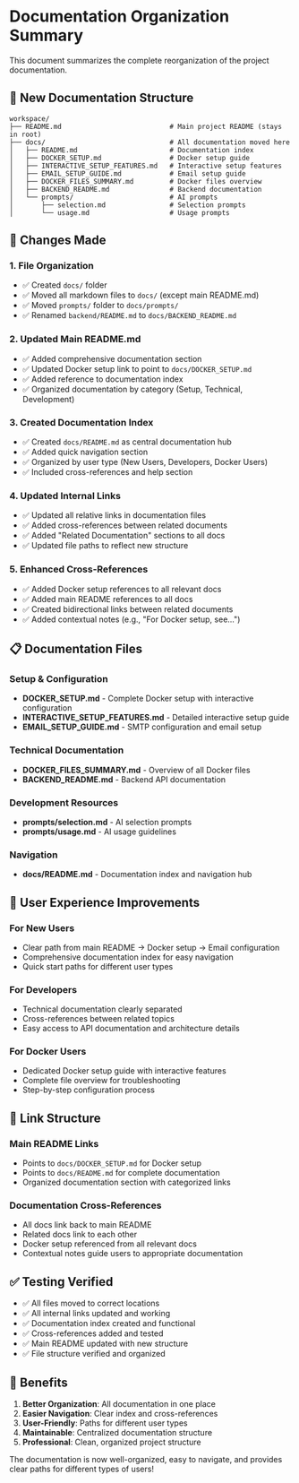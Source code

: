 # Documentation Organization Summary

This document summarizes the complete reorganization of the project documentation.

## 📁 New Documentation Structure

```
workspace/
├── README.md                           # Main project README (stays in root)
├── docs/                               # All documentation moved here
│   ├── README.md                       # Documentation index
│   ├── DOCKER_SETUP.md                 # Docker setup guide
│   ├── INTERACTIVE_SETUP_FEATURES.md   # Interactive setup features
│   ├── EMAIL_SETUP_GUIDE.md            # Email setup guide
│   ├── DOCKER_FILES_SUMMARY.md         # Docker files overview
│   ├── BACKEND_README.md               # Backend documentation
│   └── prompts/                        # AI prompts
│       ├── selection.md                # Selection prompts
│       └── usage.md                    # Usage prompts
```

## 🔄 Changes Made

### 1. File Organization
- ✅ Created `docs/` folder
- ✅ Moved all markdown files to `docs/` (except main README.md)
- ✅ Moved `prompts/` folder to `docs/prompts/`
- ✅ Renamed `backend/README.md` to `docs/BACKEND_README.md`

### 2. Updated Main README.md
- ✅ Added comprehensive documentation section
- ✅ Updated Docker setup link to point to `docs/DOCKER_SETUP.md`
- ✅ Added reference to documentation index
- ✅ Organized documentation by category (Setup, Technical, Development)

### 3. Created Documentation Index
- ✅ Created `docs/README.md` as central documentation hub
- ✅ Added quick navigation section
- ✅ Organized by user type (New Users, Developers, Docker Users)
- ✅ Included cross-references and help section

### 4. Updated Internal Links
- ✅ Updated all relative links in documentation files
- ✅ Added cross-references between related documents
- ✅ Added "Related Documentation" sections to all docs
- ✅ Updated file paths to reflect new structure

### 5. Enhanced Cross-References
- ✅ Added Docker setup references to all relevant docs
- ✅ Added main README references to all docs
- ✅ Created bidirectional links between related documents
- ✅ Added contextual notes (e.g., "For Docker setup, see...")

## 📋 Documentation Files

### Setup & Configuration
- **DOCKER_SETUP.md** - Complete Docker setup with interactive configuration
- **INTERACTIVE_SETUP_FEATURES.md** - Detailed interactive setup guide
- **EMAIL_SETUP_GUIDE.md** - SMTP configuration and email setup

### Technical Documentation
- **DOCKER_FILES_SUMMARY.md** - Overview of all Docker files
- **BACKEND_README.md** - Backend API documentation

### Development Resources
- **prompts/selection.md** - AI selection prompts
- **prompts/usage.md** - AI usage guidelines

### Navigation
- **docs/README.md** - Documentation index and navigation hub

## 🎯 User Experience Improvements

### For New Users
- Clear path from main README → Docker setup → Email configuration
- Comprehensive documentation index for easy navigation
- Quick start paths for different user types

### For Developers
- Technical documentation clearly separated
- Cross-references between related topics
- Easy access to API documentation and architecture details

### For Docker Users
- Dedicated Docker setup guide with interactive features
- Complete file overview for troubleshooting
- Step-by-step configuration process

## 🔗 Link Structure

### Main README Links
- Points to `docs/DOCKER_SETUP.md` for Docker setup
- Points to `docs/README.md` for complete documentation
- Organized documentation section with categorized links

### Documentation Cross-References
- All docs link back to main README
- Related docs link to each other
- Docker setup referenced from all relevant docs
- Contextual notes guide users to appropriate documentation

## ✅ Testing Verified

- ✅ All files moved to correct locations
- ✅ All internal links updated and working
- ✅ Documentation index created and functional
- ✅ Cross-references added and tested
- ✅ Main README updated with new structure
- ✅ File structure verified and organized

## 🚀 Benefits

1. **Better Organization**: All documentation in one place
2. **Easier Navigation**: Clear index and cross-references
3. **User-Friendly**: Paths for different user types
4. **Maintainable**: Centralized documentation structure
5. **Professional**: Clean, organized project structure

The documentation is now well-organized, easy to navigate, and provides clear paths for different types of users!